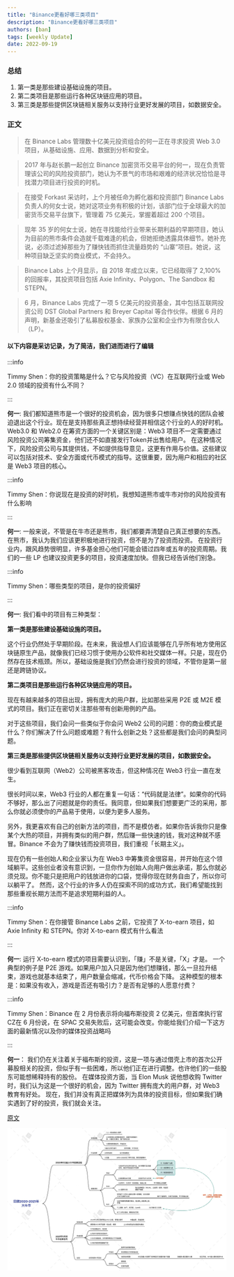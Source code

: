 ```yaml
---
title: "Binance更看好哪三类项目"
description: "Binance更看好哪三类项目"
authors: [ban]
tags: [weekly Update]
date: 2022-09-19
---
```


### 总结

1. 第一类是那些建设基础设施的项目。
2. 第二类项目是那些运行各种区块链应用的项目。
3. 第三类是那些提供区块链相关服务以支持行业更好发展的项目，如数据安全。

### 正文


> 在 Binance Labs 管理数十亿美元投资组合的何一正在寻求投资 Web 3.0 项目，从基础设施、应用、数据到分析和安全。

> 2017 年与赵长鹏一起创立 Binance 加密货币交易平台的何一，现在负责管理该公司的风险投资部门，她认为不景气的市场和艰难的经济状况恰恰是寻找潜力项目进行投资的时机。

> 在接受 Forkast 采访时，上个月被任命为孵化器和投资部门 Binance Labs 负责人的何女士说，她对这项业务有积极的计划，该部门位于全球最大的加密货币交易平台旗下，管理着 75 亿美元，掌握着超过 200 个项目。

> 现年 35 岁的何女士说，她在寻找能给行业带来长期利益的早期项目，她认为目前的熊市条件会造就千载难逢的机会，但她拒绝透露具体细节。她补充说，必须过滤掉那些为了赚快钱而抓住流量趋势的 “山寨”项目。她说，这种项目缺乏坚实的商业模式，不会持久。

> Binance Labs 上个月显示，自 2018 年成立以来，它已经取得了 2,100% 的回报率，其投资项目包括 Axie Infinity、Polygon、The Sandbox 和 STEPN。

> 6 月，Binance Labs 完成了一项 5 亿美元的投资基金，其中包括互联网投资公司 DST Global Partners 和 Breyer Capital 等合作伙伴。根据 6 月的声明，新基金还吸引了私募股权基金、家族办公室和企业作为有限合伙人（LP）。

#### 以下内容是采访记录，为了简洁，我们进而进行了编辑

:::info

Timmy Shen：你的投资策略是什么？它与风险投资（VC）在互联网行业或 Web 2.0 领域的投资有什么不同？

:::

**何一**: 我们都知道熊市是一个很好的投资机会，因为很多只想赚点快钱的团队会被迫退出这个行业。现在是支持那些真正想持续经营并相信这个行业的人的好时机。
Web3.0 和 Web2.0 在筹资方面的一个关键区别是：Web3 项目不一定需要通过风险投资公司筹集资金，他们还不如直接发行Token并出售给用户。
在这种情况下，风险投资公司与其提供钱，不如提供指导意见，这更有作用与价值。这些建议可以包括对技术、安全方面或代币模式的指导。这很重要，因为用户和相应的社区是 Web3 项目的核心。

:::info

Timmy Shen：你说现在是投资的好时机，我想知道熊市或牛市对你的风险投资有什么影响

::: 

**何一**: 一般来说，不管是在牛市还是熊市，我们都要弄清楚自己真正想要的东西。在熊市，我认为我们应该更积极地进行投资，但不是为了投资而投资。
在投资行业内，跟风趋势很明显，许多基金担心他们可能会错过四年或五年的投资周期。我们的一些 LP 也建议投资更多的项目，投资速度加快。但我已经告诉他们别急。

:::info

Timmy Shen：哪些类型的项目，是你的投资偏好

:::

**何一**: 我们看中的项目有三种类型：

**第一类是那些建设基础设施的项目。**

这个行业仍然处于早期阶段。在未来，我设想人们应该能够在几乎所有地方使用区块链原生产品，就像我们已经习惯于使用办公软件和社交媒体一样。只是，现在仍然存在技术瓶颈。所以，基础设施是我们仍然会进行投资的领域，不管你是第一层还是跨链协议。

**第二类项目是那些运行各种区块链应用的项目。**

现在有越来越多的项目出现，拥有庞大的用户群，比如那些采用 P2E 或 M2E 模式的项目。我们正在密切关注那些带有创新用例的产品。

对于这些项目，我们会问一些类似于你会问 Web2 公司的问题：你的商业模式是什么？你们解决了什么问题或难题？有什么创新之处？这些都是我们会问的典型问题。

**第三类是那些提供区块链相关服务以支持行业更好发展的项目，如数据安全。**

很少看到互联网（Web2）公司被黑客攻击，但这种情况在 Web3 行业一直在发生。

很长时间以来，Web3 行业的人都在重复一句话：“代码就是法律”。如果你的代码不够好，那么出了问题就是你的责任。我同意，但如果我们想要更广泛的采用，那么你就必须使你的产品易于使用，以便为更多人服务。

另外，我更喜欢有自己的创新方法的项目，而不是模仿者。如果你告诉我你只是像某个大热的项目，并拥有类似的用户群，然后赚一些快速的钱，我对这种就不感冒。Binance 不会为了赚快钱而投资项目，我们重视「长期主义」。

现在仍有一些创始人和企业家认为在 Web3 中筹集资金很容易，并开始在这个领域躺平。这些创业者没有意识到，一旦你作为创始人向用户做出承诺，那么你就必须兑现。你不能只是把用户的钱放进你的口袋，觉得你现在财务自由了，所以你可以躺平了。
然而，这个行业的许多人仍在探索不同的成功方式，我们希望能找到那些重视长期方法而不是追求短期利益的人。

:::info

Timmy Shen：在你接管 Binance Labs 之前，它投资了 X-to-earn 项目，如 Axie Infinity 和 STEPN。你对 X-to-earn 模式有什么看法

::: 

**何一**: 运行 X-to-earn 模式的项目需要认识到，「赚」不是关键，「X」才是。
一个典型的例子是 P2E 游戏。如果用户加入只是因为他们想赚钱，那么一旦拉升结束，游戏也就基本结束了，用户数量会缩减，代币价格会下降。
这种模型的根本是：如果没有收入，游戏是否还有吸引力？是否有足够的人愿意付费？

:::info

Timmy Shen：Binance 在 2 月份表示将向福布斯投资 2 亿美元，但首席执行官CZ在 6 月份说，在 SPAC 交易失败后，这可能会改变。你能给我们介绍一下这方面的最新情况以及你的媒体投资战略吗

::: 

**何一**： 我们仍在关注着关于福布斯的投资，这是一项与通过借壳上市的首次公开募股相关的投资，但似乎有一些困难，所以他们正在进行调整。也许他们的一些股东可能想稀释持有的股份。
在媒体投资方面，当 Elon Musk 说他想收购 Twitter 时，我们认为这是一个很好的机会，因为 Twitter 拥有庞大的用户群，对 Web3 教育有好处。
现在，我们并没有真正把媒体列为具体的投资目标，但如果我们确实遇到了好的投资，我们就会关注。





[原文](https://mp.weixin.qq.com/s/Xtka7L6isi0kNKJlpTbGfw)


![45871663655748.jpg](./assets/45871663655748.jpg)
